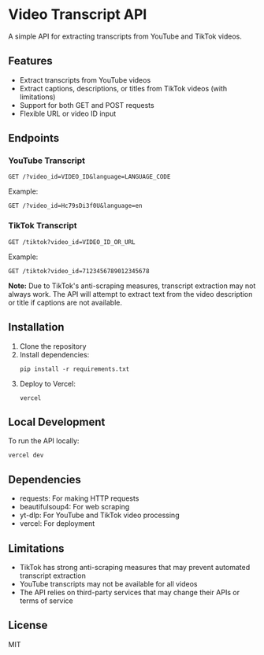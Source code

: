 # Video Transcript API

A simple API for extracting transcripts from YouTube and TikTok videos.

## Features

- Extract transcripts from YouTube videos
- Extract captions, descriptions, or titles from TikTok videos (with limitations)
- Support for both GET and POST requests
- Flexible URL or video ID input

## Endpoints

### YouTube Transcript

```
GET /?video_id=VIDEO_ID&language=LANGUAGE_CODE
```

Example:

```
GET /?video_id=Hc79sDi3f0U&language=en
```

### TikTok Transcript

```
GET /tiktok?video_id=VIDEO_ID_OR_URL
```

Example:

```
GET /tiktok?video_id=7123456789012345678
```

**Note:** Due to TikTok's anti-scraping measures, transcript extraction may not always work. The API will attempt to extract text from the video description or title if captions are not available.

## Installation

1. Clone the repository
2. Install dependencies:
   ```
   pip install -r requirements.txt
   ```
3. Deploy to Vercel:
   ```
   vercel
   ```

## Local Development

To run the API locally:

```
vercel dev
```

## Dependencies

- requests: For making HTTP requests
- beautifulsoup4: For web scraping
- yt-dlp: For YouTube and TikTok video processing
- vercel: For deployment

## Limitations

- TikTok has strong anti-scraping measures that may prevent automated transcript extraction
- YouTube transcripts may not be available for all videos
- The API relies on third-party services that may change their APIs or terms of service

## License

MIT
